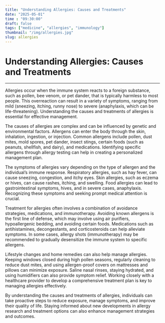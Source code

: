 ```yaml
---
title: "Understanding Allergies: Causes and Treatments"
date: "2025-05-01"
time : "09:30:00"
draft: false
tags: ["medicine", "allergies", "immunology"]
thumbnail: "/img/allergies.jpg"
slug: allergies
---
```


# Understanding Allergies: Causes and Treatments

---

Allergies occur when the immune system reacts to a foreign substance, such as pollen, bee venom, or pet dander, that is typically harmless to most people. This overreaction can result in a variety of symptoms, ranging from mild (sneezing, itching, runny nose) to severe (anaphylaxis, which can be life-threatening). Understanding the causes and treatments of allergies is essential for effective management.

The causes of allergies are complex and can be influenced by genetic and environmental factors. Allergens can enter the body through the skin, inhalation, ingestion, or injection. Common allergens include pollen, dust mites, mold spores, pet dander, insect stings, certain foods (such as peanuts, shellfish, and dairy), and medications. Identifying specific allergens through allergy testing can help in creating a personalized management plan.

The symptoms of allergies vary depending on the type of allergen and the individual’s immune response. Respiratory allergies, such as hay fever, can cause sneezing, congestion, and itchy eyes. Skin allergies, such as eczema or hives, can cause rashes, itching, and swelling. Food allergies can lead to gastrointestinal symptoms, hives, and in severe cases, anaphylaxis. Recognizing these symptoms and seeking prompt medical attention is crucial.

Treatment for allergies often involves a combination of avoidance strategies, medications, and immunotherapy. Avoiding known allergens is the first line of defense, which may involve using air purifiers, hypoallergenic bedding, and avoiding certain foods. Medications such as antihistamines, decongestants, and corticosteroids can help alleviate symptoms. In some cases, allergy shots (immunotherapy) may be recommended to gradually desensitize the immune system to specific allergens.

Lifestyle changes and home remedies can also help manage allergies. Keeping windows closed during high pollen seasons, regularly cleaning to reduce dust mites, and using allergen-proof covers on mattresses and pillows can minimize exposure. Saline nasal rinses, staying hydrated, and using humidifiers can also provide symptom relief. Working closely with a healthcare provider to develop a comprehensive treatment plan is key to managing allergies effectively.

By understanding the causes and treatments of allergies, individuals can take proactive steps to reduce exposure, manage symptoms, and improve their quality of life. Staying informed about new developments in allergy research and treatment options can also enhance management strategies and outcomes.
